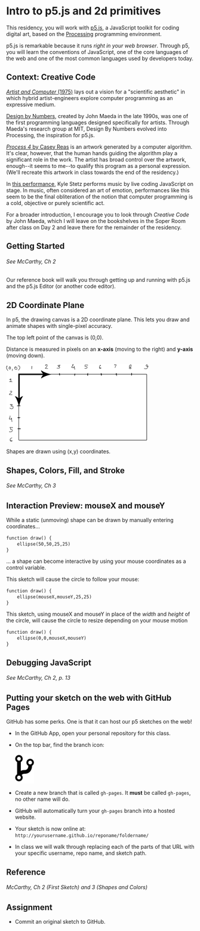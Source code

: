 # Intro to p5.js and 2d primitives 

This residency, you will work with [p5.js](http://p5js.org), a JavaScript toolkit for coding digital art, based on the [Processing](http://processing.org) programming environment. 

p5.js is remarkable because it runs *right in your web browser*. Through p5, you will learn the conventions of JavaScript, one of the core languages of the web and one of the most common languages used by developers today.


## Context: Creative Code

[*Artist and Computer* (1975)](http://www.atariarchives.org/artist/) lays out a vision for a "scientific aesthetic" in which hybrid artist-engineers explore computer programming as an expressive medium.

[Design by Numbers](https://vimeo.com/72611093), created by John Maeda in the late 1990s, was one of the first programming languages designed specifically for artists. Through Maeda's research group at MIT, Design By Numbers evolved into Processing, the inspiration for p5.js.

[*Process 4* by Casey Reas](http://thecreatorsproject-images.vice.com/videos/images/000/000/164/caseyreas_original.jpg?1xw:0.48xh;*,*&resize=1200:*) is an artwork generated by a computer algorithm. It's clear, however, that the human hands guiding the algorithm play a significant role in the work. The artist has broad control over the artwork, enough--it seems to me--to qualify this program as a personal expression. (We'll recreate this artwork in class towards the end of the residency.)

In [this performance](http://medias.ircam.fr/x6b4e2d), Kyle Stetz performs music by live coding JavaScript on stage. In music, often considered an art of emotion, performances like this seem to be the final obliteration of the notion that computer programming is a cold, objective or purely scientific act.

For a broader introduction, I encourage you to look through *Creative Code* by John Maeda, which I will leave on the bookshelves in the Soper Room after class on Day 2 and leave there for the remainder of the residency.


## Getting Started

###### See McCarthy, Ch 2

Our reference book will walk you through getting up and running with p5.js and the p5.js Editor (or another code editor).






## 2D Coordinate Plane

In p5, the drawing canvas is a 2D coordinate plane. This lets you draw and animate shapes with single-pixel accuracy.

The top left point of the canvas is (0,0). 

Distance is measured in pixels on an **x-axis** (moving to the right) and **y-axis** (moving down).

![2D Canvas](../images/2dplane.png)

Shapes are drawn using (x,y) coordinates.


## Shapes, Colors, Fill, and Stroke

###### See McCarthy, Ch 3


## Interaction Preview: mouseX and mouseY

While a static (unmoving) shape can be drawn by manually entering coordinates...

```
function draw() {
	ellipse(50,50,25,25)
}
```

... a shape can become interactive by using your mouse coordinates as a control variable.

This sketch will cause the circle to follow your mouse:

```
function draw() {
	ellipse(mouseX,mouseY,25,25)
}
```

This sketch, using mouseX and mouseY in place of the *width* and *height* of the circle, will cause the circle to resize depending on your mouse motion

```
function draw() {
	ellipse(0,0,mouseX,mouseY)
}
```



## Debugging JavaScript

###### See McCarthy, Ch 2, p. 13


## Putting your sketch on the web with GitHub Pages

GitHub has some perks. One is that it can host our p5 sketches on the web!

* In the GitHub App, open your personal repository for this class.
* On the top bar, find the branch icon: 

   ![github branch icon](images/git-branch-512.png)

* Create a new branch that is called `gh-pages`. It **must** be called `gh-pages`, no other name will do.
* GitHub will automatically turn your `gh-pages` branch into a hosted website.
* Your sketch is now online at: `http://yourusername.github.io/reponame/foldername/`
* In class we will walk through replacing each of the parts of that URL with your specific username, repo name, and sketch path.







## Reference

###### McCarthy, Ch 2 (First Sketch) and 3 (Shapes and Colors)


## Assignment

- Commit an original sketch to GitHub.
